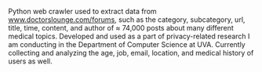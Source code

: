 Python web crawler used to extract data from www.doctorslounge.com/forums, such as the category, subcategory, url, title, time, content, and author of ≈ 74,000 posts about many different medical topics. Developed and used as a part of privacy-related research I am conducting in the Department of Computer Science at UVA. Currently collecting and analyzing the age, job, email, location, and medical history of users as well.
